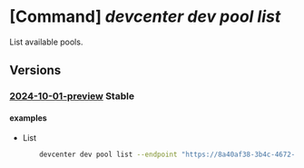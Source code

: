 # [Command] _devcenter dev pool list_

List available pools.

## Versions

### [2024-10-01-preview](/Resources/data-plane/microsoft.devcenter/L3Byb2plY3RzL3t9L3Bvb2xz/2024-10-01-preview.xml) **Stable**

<!-- data-plane:microsoft.devcenter /projects/{}/pools 2024-10-01-preview -->

#### examples

- List
    ```bash
        devcenter dev pool list --endpoint "https://8a40af38-3b4c-4672-a6a4-5e964b1870ed-contosodevcenter.centralus.devcenter.azure.com/" --project-name "DevProject"
    ```
